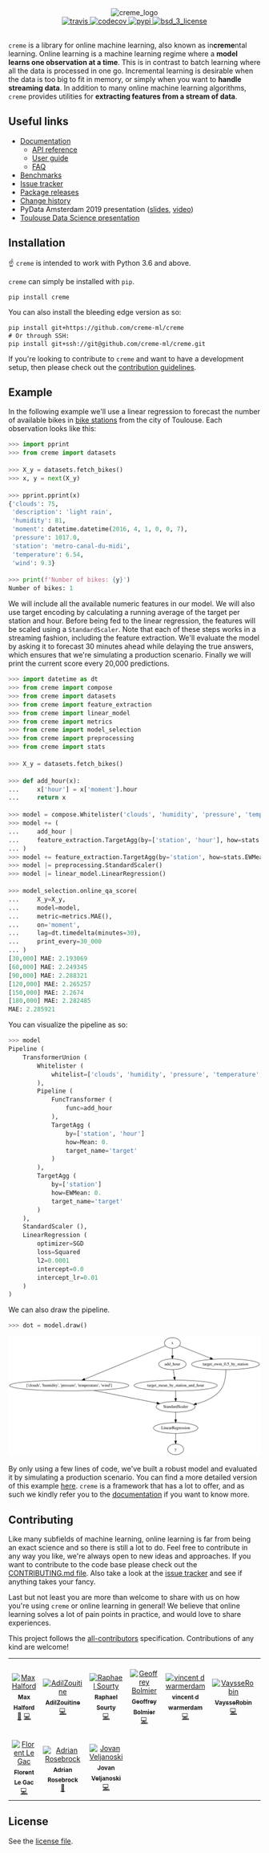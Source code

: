 <div align="center">
  <img height="240px" src="https://docs.google.com/drawings/d/e/2PACX-1vSl80T4MnWRsPX3KvlB2kn6zVdHdUleG_w2zBiLS7RxLGAHxiSYTnw3LZtXh__YMv6KcIOYOvkSt9PB/pub?w=841&h=350" alt="creme_logo"/>
</div>

<div align="center">
  <!-- Travis -->
  <a href="https://travis-ci.org/creme-ml/creme">
    <img src="https://img.shields.io/travis/creme-ml/creme/master.svg?style=for-the-badge" alt="travis" />
  </a>
  <!-- Codecov -->
  <a href="https://codecov.io/gh/creme-ml/creme">
    <img src="https://img.shields.io/codecov/c/gh/creme-ml/creme.svg?style=for-the-badge" alt="codecov" />
  </a>
  <!-- PyPI -->
  <a href="https://pypi.org/project/creme">
    <img src="https://img.shields.io/pypi/v/creme.svg?style=for-the-badge" alt="pypi" />
  </a>
  <!-- License -->
  <a href="https://opensource.org/licenses/BSD-3-Clause">
    <img src="https://img.shields.io/badge/License-BSD%203--Clause-blue.svg?style=for-the-badge" alt="bsd_3_license"/>
  </a>
</div>

<br/>

`creme` is a library for online machine learning, also known as in**creme**ntal learning. Online learning is a machine learning regime where a **model learns one observation at a time**. This is in contrast to batch learning where all the data is processed in one go. Incremental learning is desirable when the data is too big to fit in memory, or simply when you want to **handle streaming data**. In addition to many online machine learning algorithms, `creme` provides utilities for **extracting features from a stream of data**.

## Useful links

- [Documentation](https://creme-ml.github.io/)
  - [API reference](https://creme-ml.github.io/api.html)
  - [User guide](https://creme-ml.github.io/user-guide.html)
  - [FAQ](https://creme-ml.github.io/faq.html)
- [Benchmarks](https://github.com/creme-ml/creme/tree/master/benchmarks)
- [Issue tracker](https://github.com/creme-ml/creme/issues)
- [Package releases](https://pypi.org/project/creme/#history)
- [Change history](https://github.com/creme-ml/creme/blob/master/CHANGELOG.md)
- PyData Amsterdam 2019 presentation ([slides](https://maxhalford.github.io/slides/creme-pydata/), [video](https://www.youtube.com/watch?v=P3M6dt7bY9U&list=PLGVZCDnMOq0q7_6SdrC2wRtdkojGBTAht&index=11))
- [Toulouse Data Science presentation](https://maxhalford.github.io/slides/creme-tds/)

## Installation

:point_up: `creme` is intended to work with Python 3.6 and above.

`creme` can simply be installed with `pip`.

    pip install creme

You can also install the bleeding edge version as so:

    pip install git+https://github.com/creme-ml/creme
    # Or through SSH:
    pip install git+ssh://git@github.com/creme-ml/creme.git

If you're looking to contribute to ``creme`` and want to have a development setup, then please check out the [contribution guidelines](CONTRIBUTING.md).

## Example

In the following example we'll use a linear regression to forecast the number of available bikes in [bike stations](https://www.wikiwand.com/en/Bicycle-sharing_system) from the city of Toulouse. Each observation looks like this:

```python
>>> import pprint
>>> from creme import datasets

>>> X_y = datasets.fetch_bikes()
>>> x, y = next(X_y)

>>> pprint.pprint(x)
{'clouds': 75,
 'description': 'light rain',
 'humidity': 81,
 'moment': datetime.datetime(2016, 4, 1, 0, 0, 7),
 'pressure': 1017.0,
 'station': 'metro-canal-du-midi',
 'temperature': 6.54,
 'wind': 9.3}

>>> print(f'Number of bikes: {y}')
Number of bikes: 1

```

We will include all the available numeric features in our model. We will also use target encoding by calculating a running average of the target per station and hour. Before being fed to the linear regression, the features will be scaled using a `StandardScaler`. Note that each of these steps works in a streaming fashion, including the feature extraction. We'll evaluate the model by asking it to forecast 30 minutes ahead while delaying the true answers, which ensures that we're simulating a production scenario. Finally we will print the current score every 20,000 predictions.

```python
>>> import datetime as dt
>>> from creme import compose
>>> from creme import datasets
>>> from creme import feature_extraction
>>> from creme import linear_model
>>> from creme import metrics
>>> from creme import model_selection
>>> from creme import preprocessing
>>> from creme import stats

>>> X_y = datasets.fetch_bikes()

>>> def add_hour(x):
...     x['hour'] = x['moment'].hour
...     return x

>>> model = compose.Whitelister('clouds', 'humidity', 'pressure', 'temperature', 'wind')
>>> model += (
...     add_hour |
...     feature_extraction.TargetAgg(by=['station', 'hour'], how=stats.Mean())
... )
>>> model += feature_extraction.TargetAgg(by='station', how=stats.EWMean(0.5))
>>> model |= preprocessing.StandardScaler()
>>> model |= linear_model.LinearRegression()

>>> model_selection.online_qa_score(
...     X_y=X_y,
...     model=model,
...     metric=metrics.MAE(),
...     on='moment',
...     lag=dt.timedelta(minutes=30),
...     print_every=30_000
... )
[30,000] MAE: 2.193069
[60,000] MAE: 2.249345
[90,000] MAE: 2.288321
[120,000] MAE: 2.265257
[150,000] MAE: 2.2674
[180,000] MAE: 2.282485
MAE: 2.285921

```

You can visualize the pipeline as so:

```python
>>> model
Pipeline (
    TransformerUnion (
        Whitelister (
            whitelist=['clouds', 'humidity', 'pressure', 'temperature', 'wind']
        ),
        Pipeline (
            FuncTransformer (
                func=add_hour
            ),
            TargetAgg (
                by=['station', 'hour']
                how=Mean: 0.
                target_name='target'
            )
        ),
        TargetAgg (
            by=['station']
            how=EWMean: 0.
            target_name='target'
        )
    ),
    StandardScaler (),
    LinearRegression (
        optimizer=SGD
        loss=Squared
        l2=0.0001
        intercept=0.0
        intercept_lr=0.01
    )
)

```

We can also draw the pipeline.

```python
>>> dot = model.draw()

```

<div align="center">
  <img src="./docs/_static/bikes_pipeline.svg" alt="bikes_pipeline"/>
</div>

By only using a few lines of code, we've built a robust model and evaluated it by simulating a production scenario. You can find a more detailed version of this example [here](https://creme-ml.github.io/notebooks/bike-sharing-forecasting.html). `creme` is a framework that has a lot to offer, and as such we kindly refer you to the [documentation](https://creme-ml.github.io/) if you want to know more.

## Contributing

Like many subfields of machine learning, online learning is far from being an exact science and so there is still a lot to do. Feel free to contribute in any way you like, we're always open to new ideas and approaches. If you want to contribute to the code base please check out the [CONTRIBUTING.md file](https://github.com/creme-ml/creme/blob/master/CONTRIBUTING.md). Also take a look at the [issue tracker](https://github.com/creme-ml/creme/issues) and see if anything takes your fancy.

Last but not least you are more than welcome to share with us on how you're using `creme` or online learning in general! We believe that online learning solves a lot of pain points in practice, and would love to share experiences.

This project follows the [all-contributors](https://github.com/all-contributors/all-contributors) specification. Contributions of any kind are welcome!

<!-- ALL-CONTRIBUTORS-LIST:START - Do not remove or modify this section -->
<!-- prettier-ignore-start -->
<!-- markdownlint-disable -->
<table>
  <tr>
    <td align="center"><a href="https://maxhalford.github.io"><img src="https://avatars1.githubusercontent.com/u/8095957?v=4" width="100px;" alt="Max Halford"/><br /><sub><b>Max Halford</b></sub></a><br /><a href="#projectManagement-MaxHalford" title="Project Management">📆</a> <a href="https://github.com/Max Halford/creme/commits?author=MaxHalford" title="Code">💻</a></td>
    <td align="center"><a href="https://github.com/AdilZouitine"><img src="https://avatars0.githubusercontent.com/u/24889239?v=4" width="100px;" alt="AdilZouitine"/><br /><sub><b>AdilZouitine</b></sub></a><br /><a href="https://github.com/Max Halford/creme/commits?author=AdilZouitine" title="Code">💻</a></td>
    <td align="center"><a href="https://github.com/raphaelsty"><img src="https://avatars3.githubusercontent.com/u/24591024?v=4" width="100px;" alt="Raphael Sourty"/><br /><sub><b>Raphael Sourty</b></sub></a><br /><a href="https://github.com/Max Halford/creme/commits?author=raphaelsty" title="Code">💻</a></td>
    <td align="center"><a href="http://www.linkedin.com/in/gbolmier"><img src="https://avatars0.githubusercontent.com/u/25319692?v=4" width="100px;" alt="Geoffrey Bolmier"/><br /><sub><b>Geoffrey Bolmier</b></sub></a><br /><a href="https://github.com/Max Halford/creme/commits?author=gbolmier" title="Code">💻</a></td>
    <td align="center"><a href="http://koaning.io"><img src="https://avatars1.githubusercontent.com/u/1019791?v=4" width="100px;" alt="vincent d warmerdam "/><br /><sub><b>vincent d warmerdam </b></sub></a><br /><a href="https://github.com/Max Halford/creme/commits?author=koaning" title="Code">💻</a></td>
    <td align="center"><a href="https://github.com/VaysseRobin"><img src="https://avatars2.githubusercontent.com/u/32324822?v=4" width="100px;" alt="VaysseRobin"/><br /><sub><b>VaysseRobin</b></sub></a><br /><a href="https://github.com/Max Halford/creme/commits?author=VaysseRobin" title="Code">💻</a></td>
    <td align="center"><a href="https://github.com/tweakyllama"><img src="https://avatars0.githubusercontent.com/u/7049400?v=4" width="100px;" alt="Lygon Bowen-West"/><br /><sub><b>Lygon Bowen-West</b></sub></a><br /><a href="https://github.com/Max Halford/creme/commits?author=tweakyllama" title="Code">💻</a></td>
  </tr>
  <tr>
    <td align="center"><a href="https://github.com/flegac"><img src="https://avatars2.githubusercontent.com/u/4342302?v=4" width="100px;" alt="Florent Le Gac"/><br /><sub><b>Florent Le Gac</b></sub></a><br /><a href="https://github.com/Max Halford/creme/commits?author=flegac" title="Code">💻</a></td>
    <td align="center"><a href="http://www.pyimagesearch.com"><img src="https://avatars2.githubusercontent.com/u/759645?v=4" width="100px;" alt="Adrian Rosebrock"/><br /><sub><b>Adrian Rosebrock</b></sub></a><br /><a href="#blog-jrosebr1" title="Blogposts">📝</a></td>
    <td align="center"><a href="https://github.com/JovanVeljanoski"><img src="https://avatars1.githubusercontent.com/u/18574951?v=4" width="100px;" alt="Jovan Veljanoski"/><br /><sub><b>Jovan Veljanoski</b></sub></a><br /><a href="https://github.com/Max Halford/creme/commits?author=JovanVeljanoski" title="Code">💻</a></td>
  </tr>
</table>

<!-- markdownlint-enable -->
<!-- prettier-ignore-end -->
<!-- ALL-CONTRIBUTORS-LIST:END -->

## License

See the [license file](LICENSE).
